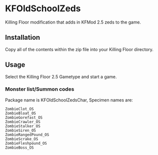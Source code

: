 # KFOldSchoolZeds

Killing Floor modification that adds in KFMod 2.5 zeds to the game.

## Installation

Copy all of the contents within the zip file into your Killing Floor directory.

## Usage

Select the Killing Floor 2.5 Gametype and start a game.

### Monster list/Summon codes

Package name is KFOldSchoolZedsChar, Specimen names are:

	ZombieClot_OS
	ZombieBloat_OS
	ZombieGorefast_OS
	ZombieCrawler_OS
	ZombieStalker_OS
	ZombieSiren_OS
	ZombieRangedPound_OS
	ZombieScrake_OS
	ZombieFleshpound_OS
	ZombieBoss_OS
